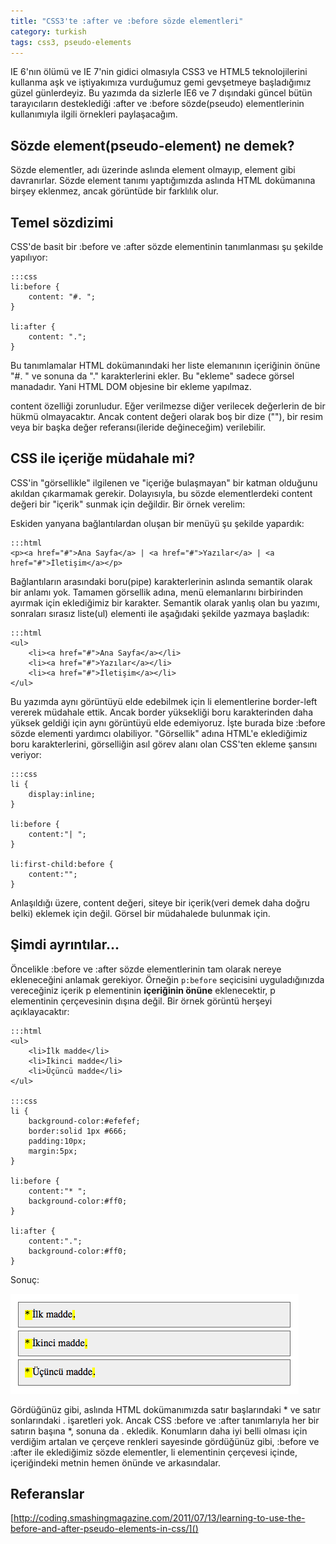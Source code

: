 ```yaml
---
title: "CSS3'te :after ve :before sözde elementleri"
category: turkish
tags: css3, pseudo-elements
---
```


IE 6'nın ölümü ve IE 7'nin gidici olmasıyla CSS3 ve HTML5 teknolojilerini kullanma aşk ve iştiyakımıza vurduğumuz gemi gevşetmeye başladığımız güzel günlerdeyiz. Bu yazımda da sizlerle IE6 ve 7 dışındaki güncel bütün tarayıcıların desteklediği :after ve :before sözde(pseudo) elementlerinin kullanımıyla ilgili örnekleri paylaşacağım.

## Sözde element(pseudo-element) ne demek?

Sözde elementler, adı üzerinde aslında element olmayıp, element gibi davranırlar. Sözde element tanımı yaptığımızda aslında HTML dokümanına birşey eklenmez, ancak görüntüde bir farklılık olur.

## Temel sözdizimi

CSS'de basit bir :before ve :after sözde elementinin tanımlanması şu şekilde yapılıyor:

    :::css
    li:before {
        content: "#. ";
    }

    li:after {
        content: ".";
    }

Bu tanımlamalar HTML dokümanındaki her liste elemanının içeriğinin önüne "#. " ve sonuna da "." karakterlerini ekler. Bu "ekleme" sadece görsel manadadır. Yani HTML DOM objesine bir ekleme yapılmaz.

content özelliği zorunludur. Eğer verilmezse diğer verilecek değerlerin de bir hükmü olmayacaktır. Ancak content değeri olarak boş bir dize (""), bir resim veya bir başka değer referansı(ileride değineceğim) verilebilir.

## CSS ile içeriğe müdahale mi?

CSS'in "görsellikle" ilgilenen ve "içeriğe bulaşmayan" bir katman olduğunu akıldan çıkarmamak gerekir. Dolayısıyla, bu sözde elementlerdeki content değeri bir "içerik" sunmak için değildir. Bir örnek verelim:

Eskiden yanyana bağlantılardan oluşan bir menüyü şu şekilde yapardık:

    :::html
    <p><a href="#">Ana Sayfa</a> | <a href="#">Yazılar</a> | <a href="#">İletişim</a></p>

Bağlantıların arasındaki boru(pipe) karakterlerinin aslında semantik olarak bir anlamı yok. Tamamen görsellik adına, menü elemanlarını birbirinden ayırmak için eklediğimiz bir karakter. Semantik olarak yanlış olan bu yazımı, sonraları sırasız liste(ul) elementi ile aşağıdaki şekilde yazmaya başladık:

    :::html
    <ul>
        <li><a href="#">Ana Sayfa</a></li>
        <li><a href="#">Yazılar</a></li>
        <li><a href="#">İletişim</a></li>
    </ul>

Bu yazımda aynı görüntüyü elde edebilmek için li elementlerine border-left vererek müdahale ettik. Ancak border yüksekliği boru karakterinden daha yüksek geldiği için aynı görüntüyü elde edemiyoruz. İşte burada bize :before sözde elementi yardımcı olabiliyor. "Görsellik" adına HTML'e eklediğimiz boru karakterlerini, görselliğin asıl görev alanı olan CSS'ten ekleme şansını veriyor:

    :::css
    li {
        display:inline;
    }

    li:before {
        content:"| ";
    }

    li:first-child:before {
        content:"";
    }

Anlaşıldığı üzere, content değeri, siteye bir içerik(veri demek daha doğru belki) eklemek için değil. Görsel bir müdahalede bulunmak için.

## Şimdi ayrıntılar...

Öncelikle :before ve :after sözde elementlerinin tam olarak nereye ekleneceğini anlamak gerekiyor. Örneğin ```p:before``` seçicisini uyguladığınızda vereceğiniz içerik p elementinin **içeriğinin önüne** eklenecektir, p elementinin çerçevesinin dışına değil. Bir örnek görüntü herşeyi açıklayacaktır:

    :::html
    <ul>
        <li>İlk madde</li>
        <li>İkinci madde</li>
        <li>Üçüncü madde</li>
    </ul>

    :::css
    li {
        background-color:#efefef;
        border:solid 1px #666;
        padding:10px;
        margin:5px;
    }

    li:before {
        content:"* ";
        background-color:#ff0;
    }

    li:after {
        content:".";
        background-color:#ff0;
    }

Sonuç:

![CSS3 :before - :after örneği](/uploads/css3-before-after/yildizli-imler.png)

Gördüğünüz gibi, aslında HTML dokümanımızda satır başlarındaki * ve satır sonlarındaki . işaretleri yok. Ancak CSS :before ve :after tanımlarıyla her bir satırın başına *, sonuna da . ekledik. Konumların daha iyi belli olması için verdiğim artalan ve çerçeve renkleri sayesinde gördüğünüz gibi, :before ve :after ile eklediğimiz sözde elementler, li elementinin çerçevesi içinde, içeriğindeki metnin hemen önünde ve arkasındalar.

## Referanslar

[http://coding.smashingmagazine.com/2011/07/13/learning-to-use-the-before-and-after-pseudo-elements-in-css/]()

